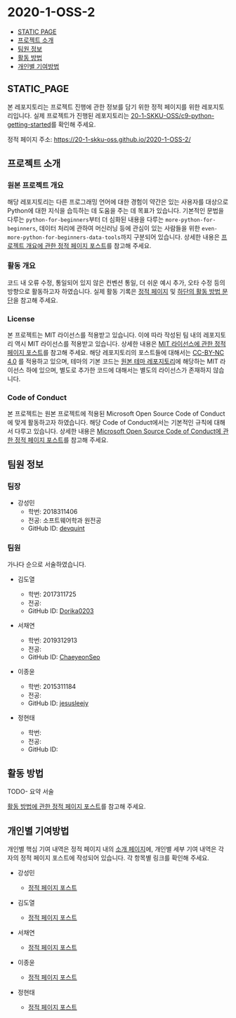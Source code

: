 # 2020-1-OSS-2

- [STATIC PAGE](#STATIC_PAGE)
- [프로젝트 소개](#about_project)
- [팀원 정보](#Members)
- [활동 방법](#HowToDo)
- [개인별 기여방법](#WhatToDo)


## <div id="STATIC_PAGE">STATIC_PAGE</div>

본 레포지토리는 프로젝트 진행에 관한 정보를 담기 위한 정적 페이지를 위한 레포지토리입니다. 실제 프로젝트가 진행된 레포지토리는 [20-1-SKKU-OSS/c9-python-getting-started](https://github.com/20-1-SKKU-OSS/c9-python-getting-started)를 확인해 주세요.

정적 페이지 주소: https://20-1-skku-oss.github.io/2020-1-OSS-2/
  
## <div id="about_project">프로젝트 소개</div>

### 원본 프로젝트 개요

해당 레포지토리는 다른 프로그래밍 언어에 대한 경험이 약간은 있는 사용자를 대상으로 Python에 대한 지식을 습득하는 데 도움을 주는 데 목표가 있습니다. 
기본적인 문법을 다루는 `python-for-beginners`부터 더 심화된 내용을 다루는 `more-python-for-beginners`, 데이터 처리에 관하여 머신러닝 등에 관심이 있는 사람들을 위한 `even-more-python-for-beginners-data-tools`까지 구분되어 있습니다.
상세한 내용은 [프로젝트 개요에 관한 정적 페이지 포스트](https://20-1-skku-oss.github.io/2020-1-OSS-2/2020/05/24/Project-Introduction.html)를 참고해 주세요.

### 활동 개요

코드 내 오류 수정, 통일되어 있지 않은 컨벤션 통일, 더 쉬운 예시 추가, 오타 수정 등의 방향으로 활동하고자 하였습니다. 
실제 활동 기록은 [정적 페이지](https://20-1-skku-oss.github.io/2020-1-OSS-2/) 및 [하단의 활동 방법 문단](#HowToDo)을 참고해 주세요.

### License

본 프로젝트는 MIT 라이선스를 적용받고 있습니다. 이에 따라 작성된 팀 내의 레포지토리 역시 MIT 라이선스를 적용받고 있습니다. 
상세한 내용은 [MIT 라이선스에 관한 정적 페이지 포스트](https://20-1-skku-oss.github.io/2020-1-OSS-2/2020/05/24/About-MIT-Liscense.html)를 참고해 주세요.
해당 레포지토리의 포스트들에 대해서는 [CC-BY-NC 4.0](https://creativecommons.org/licenses/by-nc/4.0/) 를 적용하고 있으며, 테마의 기본 코드는 [원본 테마 레포지토리](https://github.com/kitian616/jekyll-TeXt-theme)에 해당하는 MIT 라이선스 하에 있으며, 별도로 추가한 코드에 대해서는 별도의 라이선스가 존재하지 않습니다.

### Code of Conduct

본 프로젝트는 원본 프로젝트에 적용된 Microsoft Open Source Code of Conduct에 맞게 활동하고자 하였습니다. 
해당 Code of Conduct에서는 기본적인 규칙에 대해서 다루고 있습니다.
상세한 내용은 [Microsoft Open Source Code of Conduct에 관한 정적 페이지 포스트](https://20-1-skku-oss.github.io/2020-1-OSS-2/2020/05/24/Code-of-Conduct.html)를 참고해 주세요.

## <div id="Members">팀원 정보</div>  
### 팀장  
- 강성민 
  - 학번: 2018311406
  - 전공: 소프트웨어학과 원전공
  - GitHub ID: [devquint](https://github.com/devquint)
  
### 팀원  
가나다 순으로 서술하였습니다.

- 김도열 
  - 학번: 2017311725
  - 전공: 
  - GitHub ID: [Dorika0203](https://github.com/Dorika0203)
  
- 서채연
  - 학번: 2019312913
  - 전공: 
  - GitHub ID: [ChaeyeonSeo](https://github.com/ChaeyeonSeo)

- 이종윤 
  - 학번: 2015311184
  - 전공: 
  - GitHub ID: [jesusleejy](https://github.com/jesusleejy) 

- 정현태
  - 학번: 
  - 전공: 
  - GitHub ID:  

## <div id="HowToDo">활동 방법</div>

TODO- 요약 서술

[활동 방법에 관한 정적 페이지 포스트]()를 참고해 주세요.
  
## <div id="WhatToDo">개인별 기여방법</div>

개인별 핵심 기여 내역은 정적 페이지 내의 [소개 페이지](https://20-1-skku-oss.github.io/2020-1-OSS-2/about.html)에, 개인별 세부 기여 내역은 각자의 정적 페이지 포스트에 작성되어 있습니다. 각 항목별 링크를 확인해 주세요.

- 강성민
  - [정적 페이지 포스트]()
  
- 김도열
  - [정적 페이지 포스트]()
  
- 서채연
  - [정적 페이지 포스트]()
  
- 이종윤
  - [정적 페이지 포스트]()
  
- 정현태
  - [정적 페이지 포스트]()
